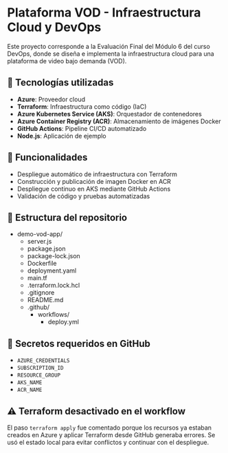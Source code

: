 # Plataforma VOD - Infraestructura Cloud y DevOps

Este proyecto corresponde a la Evaluación Final del Módulo 6 del curso DevOps, donde se diseña e implementa la infraestructura cloud para una plataforma de video bajo demanda (VOD).

## 🧱 Tecnologías utilizadas

- **Azure**: Proveedor cloud
- **Terraform**: Infraestructura como código (IaC)
- **Azure Kubernetes Service (AKS)**: Orquestador de contenedores
- **Azure Container Registry (ACR)**: Almacenamiento de imágenes Docker
- **GitHub Actions**: Pipeline CI/CD automatizado
- **Node.js**: Aplicación de ejemplo

## 🚀 Funcionalidades

- Despliegue automático de infraestructura con Terraform
- Construcción y publicación de imagen Docker en ACR
- Despliegue continuo en AKS mediante GitHub Actions
- Validación de código y pruebas automatizadas

## 📂 Estructura del repositorio

- demo-vod-app/
  - server.js  
  - package.json 
  - package-lock.json 
  - Dockerfile  
  - deployment.yaml  
  - main.tf    
  - .terraform.lock.hcl  
  - .gitignore  
  - README.md  
  - .github/
    - workflows/
      - deploy.yml

## 🔐 Secretos requeridos en GitHub

- `AZURE_CREDENTIALS`
- `SUBSCRIPTION_ID`
- `RESOURCE_GROUP`
- `AKS_NAME`
- `ACR_NAME`

## ⚠️ Terraform desactivado en el workflow
El paso `terraform apply` fue comentado porque los recursos ya estaban creados en Azure y aplicar Terraform desde GitHub generaba errores. Se usó el estado local para evitar conflictos y continuar con el despliegue.